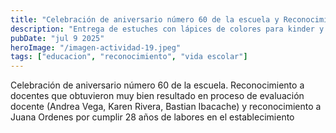 ```yaml
---
title: "Celebración de aniversario número 60 de la escuela y Reconocimiento a docentes."
description: "Entrega de estuches con lápices de colores para kinder y pre kinder."
pubDate: "jul 9 2025"
heroImage: "/imagen-actividad-19.jpeg"
tags: ["educacion", "reconocimiento", "vida escolar"]
---
```


Celebración de aniversario número 60 de la escuela.
Reconocimiento a docentes que obtuvieron muy bien resultado en proceso de evaluación docente (Andrea Vega, Karen Rivera, Bastian Ibacache) y reconocimiento a Juana Ordenes por cumplir 28 años de labores en el establecimiento